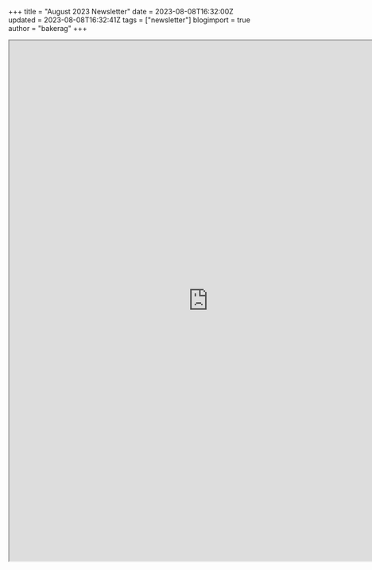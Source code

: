 +++
title = "August 2023 Newsletter"
date = 2023-08-08T16:32:00Z
updated = 2023-08-08T16:32:41Z
tags = ["newsletter"]
blogimport = true 
author = "bakerag"
+++

<iframe allow="autoplay" src="https://drive.google.com/file/d/1rzD6hIy_ZoKGPflfdFZMMwf7BzR91lON/preview" width="800" height="1048"></iframe>
